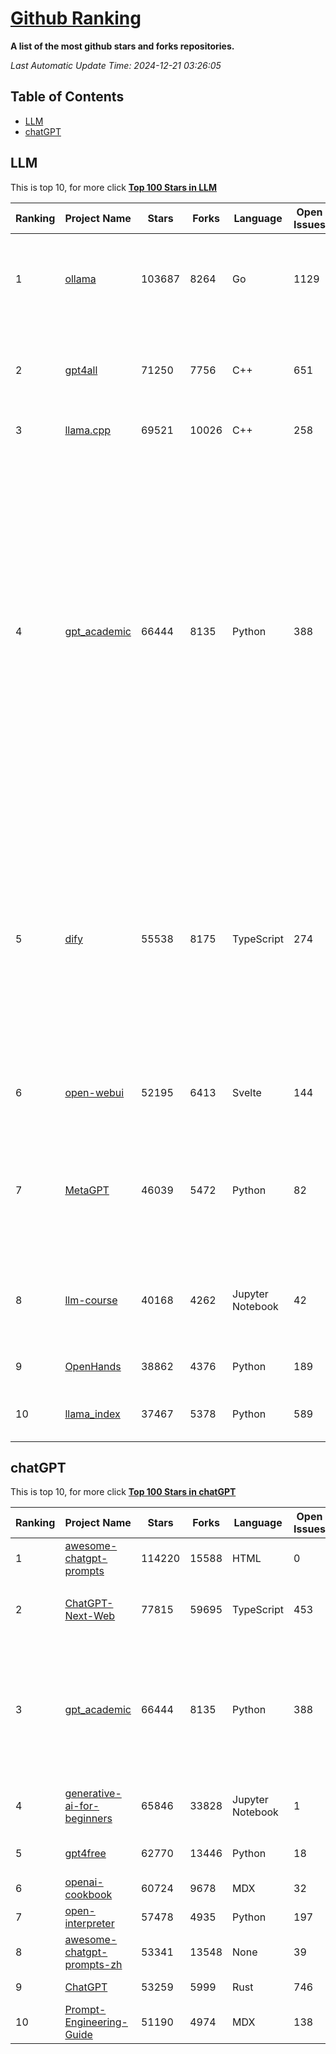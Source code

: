 [Github Ranking](./README.md)
==========

**A list of the most github stars and forks repositories.**

*Last Automatic Update Time: 2024-12-21 03:26:05*

## Table of Contents
 * [LLM](#LLM)
 * [chatGPT](#chatGPT)

## LLM

This is top 10, for more click **[Top 100 Stars in LLM](Top100/LLM.md)**

| Ranking | Project Name | Stars | Forks | Language | Open Issues | Description | Last Commit |
| ------- | ------------ | ----- | ----- | -------- | ----------- | ----------- | ----------- |
| 1 | [ollama](https://github.com/ollama/ollama) | 103687 | 8264 | Go | 1129 | Get up and running with Llama 3.3, Mistral, Gemma 2, and other large language models. | 2024-12-21T00:56:23Z |
| 2 | [gpt4all](https://github.com/nomic-ai/gpt4all) | 71250 | 7756 | C++ | 651 | GPT4All: Run Local LLMs on Any Device. Open-source and available for commercial use. | 2024-12-21T02:19:50Z |
| 3 | [llama.cpp](https://github.com/ggerganov/llama.cpp) | 69521 | 10026 | C++ | 258 | LLM inference in C/C++ | 2024-12-21T00:10:49Z |
| 4 | [gpt_academic](https://github.com/binary-husky/gpt_academic) | 66444 | 8135 | Python | 388 | 为GPT/GLM等LLM大语言模型提供实用化交互接口，特别优化论文阅读/润色/写作体验，模块化设计，支持自定义快捷按钮&函数插件，支持Python和C++等项目剖析&自译解功能，PDF/LaTex论文翻译&总结功能，支持并行问询多种LLM模型，支持chatglm3等本地模型。接入通义千问, deepseekcoder, 讯飞星火, 文心一言, llama2, rwkv, claude2, moss等。 | 2024-12-19T14:46:38Z |
| 5 | [dify](https://github.com/langgenius/dify) | 55538 | 8175 | TypeScript | 274 | Dify is an open-source LLM app development platform. Dify's intuitive interface combines AI workflow, RAG pipeline, agent capabilities, model management, observability features and more, letting you quickly go from prototype to production. | 2024-12-21T02:37:56Z |
| 6 | [open-webui](https://github.com/open-webui/open-webui) | 52195 | 6413 | Svelte | 144 | User-friendly AI Interface (Supports Ollama, OpenAI API, ...) | 2024-12-21T03:13:18Z |
| 7 | [MetaGPT](https://github.com/geekan/MetaGPT) | 46039 | 5472 | Python | 82 | 🌟 The Multi-Agent Framework: First AI Software Company, Towards Natural Language Programming | 2024-12-18T02:20:32Z |
| 8 | [llm-course](https://github.com/mlabonne/llm-course) | 40168 | 4262 | Jupyter Notebook | 42 | Course to get into Large Language Models (LLMs) with roadmaps and Colab notebooks. | 2024-07-28T22:17:43Z |
| 9 | [OpenHands](https://github.com/All-Hands-AI/OpenHands) | 38862 | 4376 | Python | 189 | 🙌 OpenHands: Code Less, Make More | 2024-12-21T01:31:06Z |
| 10 | [llama_index](https://github.com/run-llama/llama_index) | 37467 | 5378 | Python | 589 | LlamaIndex is a data framework for your LLM applications | 2024-12-21T01:30:05Z |


## chatGPT

This is top 10, for more click **[Top 100 Stars in chatGPT](Top100/chatGPT.md)**

| Ranking | Project Name | Stars | Forks | Language | Open Issues | Description | Last Commit |
| ------- | ------------ | ----- | ----- | -------- | ----------- | ----------- | ----------- |
| 1 | [awesome-chatgpt-prompts](https://github.com/f/awesome-chatgpt-prompts) | 114220 | 15588 | HTML | 0 | This repo includes ChatGPT prompt curation to use ChatGPT better. | 2024-11-11T11:38:53Z |
| 2 | [ChatGPT-Next-Web](https://github.com/ChatGPTNextWeb/ChatGPT-Next-Web) | 77815 | 59695 | TypeScript | 453 | A cross-platform ChatGPT/Gemini UI (Web / PWA / Linux / Win / MacOS). 一键拥有你自己的跨平台 ChatGPT/Gemini 应用。 | 2024-12-20T16:43:02Z |
| 3 | [gpt_academic](https://github.com/binary-husky/gpt_academic) | 66444 | 8135 | Python | 388 | 为GPT/GLM等LLM大语言模型提供实用化交互接口，特别优化论文阅读/润色/写作体验，模块化设计，支持自定义快捷按钮&函数插件，支持Python和C++等项目剖析&自译解功能，PDF/LaTex论文翻译&总结功能，支持并行问询多种LLM模型，支持chatglm3等本地模型。接入通义千问, deepseekcoder, 讯飞星火, 文心一言, llama2, rwkv, claude2, moss等。 | 2024-12-19T14:46:38Z |
| 4 | [generative-ai-for-beginners](https://github.com/microsoft/generative-ai-for-beginners) | 65846 | 33828 | Jupyter Notebook | 1 | 21 Lessons, Get Started Building with Generative AI  🔗 https://microsoft.github.io/generative-ai-for-beginners/ | 2024-12-12T20:34:43Z |
| 5 | [gpt4free](https://github.com/xtekky/gpt4free) | 62770 | 13446 | Python | 18 | The official gpt4free repository \| various collection of powerful language models | 2024-12-18T18:24:44Z |
| 6 | [openai-cookbook](https://github.com/openai/openai-cookbook) | 60724 | 9678 | MDX | 32 | Examples and guides for using the OpenAI API | 2024-12-17T17:14:45Z |
| 7 | [open-interpreter](https://github.com/OpenInterpreter/open-interpreter) | 57478 | 4935 | Python | 197 | A natural language interface for computers | 2024-12-10T20:09:11Z |
| 8 | [awesome-chatgpt-prompts-zh](https://github.com/PlexPt/awesome-chatgpt-prompts-zh) | 53341 | 13548 | None | 39 | ChatGPT 中文调教指南。各种场景使用指南。学习怎么让它听你的话。 | 2024-07-30T11:43:23Z |
| 9 | [ChatGPT](https://github.com/lencx/ChatGPT) | 53259 | 5999 | Rust | 746 | 🔮 ChatGPT Desktop Application (Mac, Windows and Linux) | 2024-08-29T17:58:11Z |
| 10 | [Prompt-Engineering-Guide](https://github.com/dair-ai/Prompt-Engineering-Guide) | 51190 | 4974 | MDX | 138 | 🐙 Guides, papers, lecture, notebooks and resources for prompt engineering | 2024-11-20T19:24:28Z |

